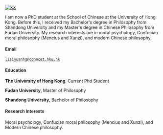 [![XX](https://img.shields.io/badge/XX-github-blue?logo=github)](https://github.com/XX)

I am now a PhD student at the School of Chinese at the University of Hong Kong. Before this, I received my Bachelor's degree in Philosophy from Shandong University and my Master's degree in Chinese Philosophy from Fudan University. My research interests are in moral psychology, Confucian moral philosophy (Mencius and Xunzi), and modern Chinese philosophy.


#### Email  
<code>lisiyuanhg@conncet.hku.hk</code>  


#### Education  
**The University of Hong Kong**, Current Phd Student  

**Fudan University**, Master of Philosophy 

**Shandong University**,  Bachelor of Philosophy


#### Research Interests  
Moral psychology, Confucian moral philosophy (Mencius and Xunzi), and Modern Chinese philosophy.
